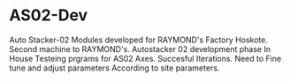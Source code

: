 # AS02-Dev
Auto Stacker-02 Modules developed for RAYMOND's Factory Hoskote.
Second machine to RAYMOND's.
Autostacker 02 development phase
In House Testeing prgrams for AS02 Axes.
Succesful Iterations. Need to Fine tune and adjust parameters According to site parameters.
